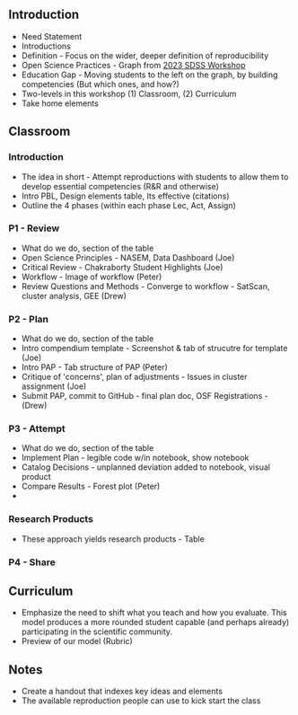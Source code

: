 ## Introduction
- Need Statement
- Introductions
- Definition - Focus on the wider, deeper definition of reproducibility
- Open Science Practices - Graph from [2023 SDSS Workshop](https://hegsrr.github.io/Workshop-SDSS-2023/)
- Education Gap - Moving students to the left on the graph, by building competencies (But which ones, and how?)
- Two-levels in this workshop (1) Classroom, (2) Curriculum
- Take home elements

## Classroom
### Introduction
- The idea in short - Attempt reproductions with students to allow them to develop essential competencies (R&R and otherwise)
- Intro PBL, Design elements table, Its effective (citations)
- Outline the 4 phases (within each phase Lec, Act, Assign)

### P1 - Review
- What do we do, section of the table
- Open Science Principles - NASEM, Data Dashboard (Joe)
- Critical Review - Chakraborty Student Highlights (Joe)
- Workflow - Image of workflow (Peter)
- Review Questions and Methods - Converge to workflow - SatScan, cluster analysis, GEE (Drew)

### P2 - Plan 
- What do we do, section of the table
- Intro compendium template - Screenshot & tab of strucutre for template (Joe)
- Intro PAP - Tab structure of PAP (Peter)
- Critique of 'concerns', plan of adjustments - Issues in cluster assignment (Joe)
- Submit PAP, commit to GitHub - final plan doc, OSF Registrations - (Drew)

### P3 - Attempt
- What do we do, section of the table
- Implement Plan - legible code w/in notebook, show notebook
- Catalog Decisions - unplanned deviation added to notebook, visual product
- Compare Results - Forest plot (Peter)
- 

### Research Products
- These approach yields research products - Table 

### P4 - Share

## Curriculum
- Emphasize the need to shift what you teach and how you evaluate. This model produces a more rounded student capable (and perhaps already) participating in the scientific community.
- Preview of our model (Rubric)

## Notes
- Create a handout that indexes key ideas and elements
- The available reproduction people can use to kick start the class
